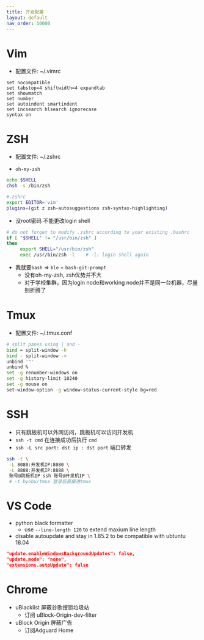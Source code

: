 ```yaml
---
title: 开发配置
layout: default
nav_order: 10000
---
```


# Vim

- 配置文件: ~/.vimrc

```vim
set nocompatible
set tabstop=4 shiftwidth=4 expandtab
set showmatch
set number
set autoindent smartindent
set incsearch hlsearch ignorecase
syntax on
```

# ZSH

- 配置文件: ~/.zshrc

- `oh-my-zsh`

```bash
echo $SHELL
chsh -s /bin/zsh

#.zshrc
export EDITOR='vim'
plugins=(git z zsh-autosuggestions zsh-syntax-highlighting)
```

- 没root密码 不能更改login shell


```bash
# do not forget to modify .zshrc according to your existing .bashrc
if [ "$SHELL" != "/usr/bin/zsh" ]
then
     export SHELL="/usr/bin/zsh"
     exec /usr/bin/zsh -l    # -l: login shell again
```

- 我就要`bash` => `ble` + `bash-git-prompt` 
	- 没有oh-my-zsh, zsh优势并不大
	- 对于学校集群，因为login node和working node并不是同一台机器，尽量别折腾了

# Tmux

- 配置文件: ~/.tmux.conf

```bash
# split panes using | and -
bind = split-window -h
bind - split-window -v
unbind '"'
unbind %
set -g renumber-windows on
set -g history-limit 10240
set -g mouse on
set-window-option -g window-status-current-style bg=red
```

# SSH

- 只有跳板机可以外网访问，跳板机可以访问开发机
- `ssh -t cmd` 在连接成功后执行 `cmd`
- `ssh -L src port: dst ip : dst port` 端口转发

```bash
ssh -t \
 -L 8080:开发机IP:8080 \
 -L 8888:开发机IP:8888 \
 账号@跳板机IP ssh 账号@开发机IP \
 # -t byobu/tmux 登录后直接进tmux
```

# VS Code
- python black formatter
	- use `--line-length 120` to extend maxium line length
- disable autoupdate and stay in 1.85.2 to be compatible with ubtuntu 18.04

```json
"update.enableWindowsBackgroundUpdates": false,
"update.mode": "none",
"extensions.autoUpdate": false
```


# Chrome

- uBlacklist 屏蔽谷歌搜锁垃圾站
	- 订阅 uBlock-Origin-dev-filter
- uBlock Origin 屏蔽广告
	- 订阅Adguard Home



